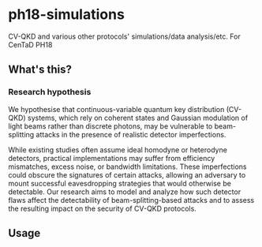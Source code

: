 # ph18-simulations

CV-QKD and various other protocols' simulations/data analysis/etc. For CenTaD PH18

## What's this?

### Research hypothesis

We hypothesise that continuous-variable quantum key distribution (CV-QKD) systems, which rely on coherent states and Gaussian modulation of light beams rather than discrete photons, may be vulnerable to beam-splitting attacks in the presence of realistic detector imperfections. 


While existing studies often assume ideal homodyne or heterodyne detectors, practical implementations may suffer from efficiency mismatches, excess noise, or bandwidth limitations. These imperfections could obscure the signatures of certain attacks, allowing an adversary to mount successful eavesdropping strategies that would otherwise be detectable. Our research aims to model and analyze how such detector flaws affect the detectability of beam-splitting-based attacks and to assess the resulting impact on the security of CV-QKD protocols.


## Usage